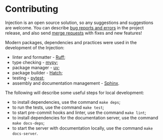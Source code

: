 # Contributing

Injection is an open source solution, so any suggestions and suggestions are welcome.
You can describe [bug reports and errors](https://github.com/nightblure/injection/issues)
in the project release, and also send [merge requests](https://github.com/nightblure/injection/pulls)
with fixes and new features!

Modern packages, dependencies and practices were used in the development of the Injection:
* linter and formatter - [Ruff](https://docs.astral.sh/ruff/);
* type checking - [mypy](https://github.com/python/mypy);
* package manager - [uv](https://github.com/astral-sh/uv);
* package builder - [Hatch](https://github.com/pypa/hatch);
* testing - [pytest](https://github.com/pytest-dev/pytest);
* assembly and documentation management - [Sphinx](https://www.sphinx-doc.org/en/master/).

The following will describe some useful steps for local development:
* to install dependencies, use the command `make deps`;
* to run the tests, use the command `make test`;
* to start pre-commit hooks and linter, use the command `make lint`;
* to install dependencies for the documentation server, use the command `make docs-deps`;
* to start the server with documentation locally, use the command `make docs-server`.

